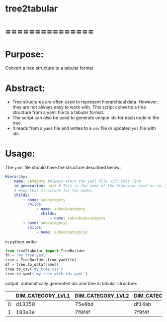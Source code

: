 # tree2tabular
# ===============
# Purpose:
Convert a tree structure to a tabular format
# Abstract:
* Tree structures are often used to represent hierarchical data. However, they are not always easy to work with. This script converts a tree structure from a yaml file to a tabular format.    
* The script can also be used to generate unique ids for each node in the tree.
* It reads from a `yaml` file and writes to a `csv` file or updated `yml` file with ids.    

# Usage:
The `yaml` file should have the structure described below:    


```yaml
Hierarchy:
    name: category #Always start the yaml file with this line
    id_generation: uuid # This is the name of the dimension used as column for the tabular data
    # Keep this structure for the nodes
    childs:
        - name: subcategory
          childs:
              - name: subsubcategory
                childs:
                    - name: subsubsubcategory
        - name: subcategory2
          childs:
              - name: subsubcategory2
```

in python write:    

```python
from tree2tabular import TreeBuilder
fn = 'my_tree.yaml'
tree = TreeBuilder.from_yaml(fn)
df = tree.to_dataframe()
tree.to_csv('my_tree.csv')
tree.to_yaml('my_tree_with_ids.yaml')
```

output: automatically generated ids and tree in tabular structure:    

|    | DIM_CATEGORY_LVL1   | DIM_CATEGORY_LVL2   | DIM_CATEGORY_LVL3   | TXT_CATEGORY_LVL1   | TXT_CATEGORY_LVL2   | TXT_CATEGORY_LVL3   |
|---:|:--------------------|:--------------------|:--------------------|:--------------------|:--------------------|:--------------------|
|  0 | d13358              | 75e8bd              | df14ab              | subcategory         | subsubcategory      | subsubsubcategory   |
|  1 | 193e3e              | 7f9f4f              | 7f9f4f              | subcategory2        | subsubcategory2     | subsubcategory2     |




